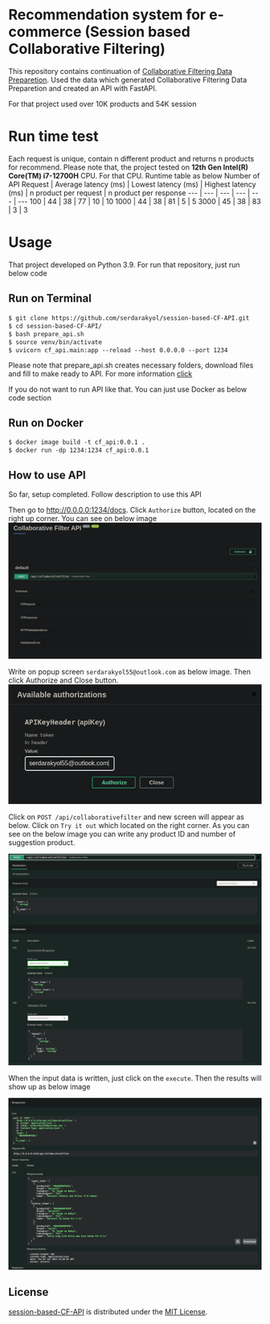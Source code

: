 # Recommendation system for e-commerce (Session based Collaborative Filtering)
This repository contains continuation of [Collaborative Filtering Data Preparetion](https://github.com/serdarakyol/Collaborative-filtering-data-preparation). Used the data which generated Collaborative Filtering Data Preparetion and created an API with FastAPI.

For that project used over 10K products and 54K session

# Run time test
Each request is unique, contain n different product and returns n products for recommend. Please note that, the project tested on **12th Gen Intel(R) Core(TM) i7-12700H** CPU. For that CPU. Runtime table as below
Number of API Request | Average latency (ms) | Lowest latency (ms) | Highest latency (ms) | n product per request | n product per response
--- | --- | --- | --- | --- | ---
100 | 44 | 38 | 77 | 10 | 10
1000 | 44 | 38 | 81 | 5 | 5
3000 | 45 | 38 | 83 | 3 | 3

# Usage
That project developed on Python 3.9. For run that repository, just run below code
## Run on Terminal
```
$ git clone https://github.com/serdarakyol/session-based-CF-API.git
$ cd session-based-CF-API/
$ bash prepare_api.sh
$ source venv/bin/activate
$ uvicorn cf_api.main:app --reload --host 0.0.0.0 --port 1234
```
Please note that prepare_api.sh creates necessary folders, download files and fill to make ready to API. For more information [click](prepare_api.sh)

If you do not want to run API like that. You can just use Docker as below code section
## Run on Docker
```
$ docker image build -t cf_api:0.0.1 .
$ docker run -dp 1234:1234 cf_api:0.0.1
```
## How to use API
So far, setup completed. Follow description to use this API

Then go to http://0.0.0.0:1234/docs. Click ```Authorize``` button, located on the right up corner. You can see on below image
![Authorize](img/first.png)

Write on popup screen ```serdarakyol55@outlook.com``` as below image. Then click Authorize and Close button.
![Authorize2](img/second.png)

Click on ```POST /api/collaborativefilter``` and new screen will appear as below. Click on ```Try it out``` which located on the right corner. As you can see on the below image you can write any product ID and number of suggestion product. 

![Authorize3](img/third.png)

When the input data is written, just click on the ```execute```. Then the results will show up as below image

![Authorize3](img/fourth.png)

<!-- LICENSE -->
## License

[session-based-CF-API](https://github.com/serdarakyol/session-based-CF-API) is distributed under the [MIT License](LICENSE).
